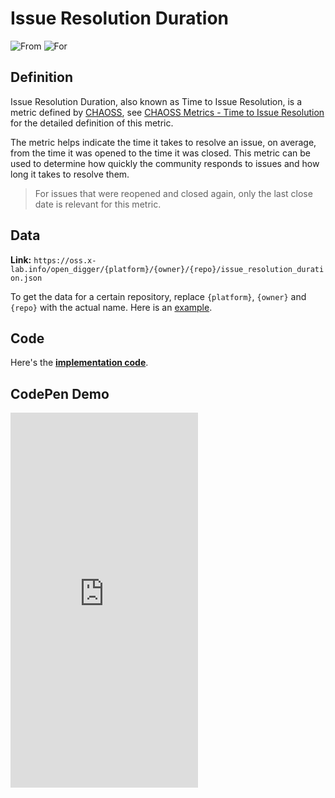 # Issue Resolution Duration

![From](https://img.shields.io/badge/From-CHAOSS-blue) ![For](https://img.shields.io/badge/For-Repo-blue)

## Definition

Issue Resolution Duration, also known as Time to Issue Resolution, is a metric defined by [CHAOSS](https://chaoss.community), see [CHAOSS Metrics - Time to Issue Resolution](https://chaoss.community/kb/metric-issue-resolution-duration/) for the detailed definition of this metric.

The metric helps indicate the time it takes to resolve an issue, on average, from the time it was opened to the time it was closed. This metric can be used to determine how quickly the community responds to issues and how long it takes to resolve them.

> For issues that were reopened and closed again, only the last close date is relevant for this metric.


## Data

**Link:** `https://oss.x-lab.info/open_digger/{platform}/{owner}/{repo}/issue_resolution_duration.json`

To get the data for a certain repository, replace `{platform}`, `{owner}` and `{repo}` with the actual name. Here is an [example](https://oss.x-lab.info/open_digger/github/X-lab2017/open-digger/issue_resolution_duration.json).


## Code

Here's the [**implementation code**](https://github.com/X-lab2017/open-digger/blob/master/src/metrics/chaoss.ts#L338).


## CodePen Demo

<iframe height="600" scrolling="no" title="OpenDigger - [CHAOSS] Time Duration Related Metrics" src="https://codepen.io/frank-zsy/embed/VwBqwaP?type=issue_resolution_duration&default-tab=js%2Cresult&editable=true" frameborder="no" loading="lazy" allowtransparency="true" allowfullscreen="true">
  See the Pen <a href="https://codepen.io/frank-zsy/pen/VwBqwaP">
  OpenDigger - [CHAOSS] Time Duration Related Metrics</a> by Frank Zhao (<a href="https://codepen.io/frank-zsy">@frank-zsy</a>)
  on <a href="https://codepen.io">CodePen</a>.
</iframe>